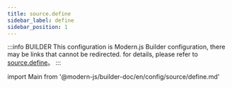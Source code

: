 ```yaml
---
title: source.define
sidebar_label: define
sidebar_position: 1
---
```


:::info BUILDER
This configuration is Modern.js Builder configuration, there may be links that cannot be redirected. for details, please refer to [source.define](https://modernjs.dev/builder/zh/api/config-source.html#source-define)。
:::

import Main from '@modern-js/builder-doc/en/config/source/define.md'

<Main />
